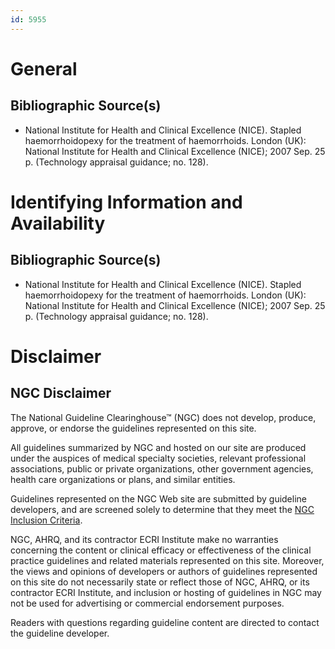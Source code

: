 ```yaml
---
id: 5955
---
```


# General

## Bibliographic Source(s)

- National Institute for Health and Clinical Excellence (NICE). Stapled haemorrhoidopexy for the treatment of haemorrhoids. London (UK): National Institute for Health and Clinical Excellence (NICE); 2007 Sep. 25 p. (Technology appraisal guidance; no. 128).

# Identifying Information and Availability

## Bibliographic Source(s)

- National Institute for Health and Clinical Excellence (NICE). Stapled haemorrhoidopexy for the treatment of haemorrhoids. London (UK): National Institute for Health and Clinical Excellence (NICE); 2007 Sep. 25 p. (Technology appraisal guidance; no. 128).

# Disclaimer

## NGC Disclaimer

The National Guideline Clearinghouse™ (NGC) does not develop, produce, approve, or endorse the guidelines represented on this site.

All guidelines summarized by NGC and hosted on our site are produced under the auspices of medical specialty societies, relevant professional associations, public or private organizations, other government agencies, health care organizations or plans, and similar entities.

Guidelines represented on the NGC Web site are submitted by guideline developers, and are screened solely to determine that they meet the [NGC Inclusion Criteria](/help-and-about/summaries/inclusion-criteria).

NGC, AHRQ, and its contractor ECRI Institute make no warranties concerning the content or clinical efficacy or effectiveness of the clinical practice guidelines and related materials represented on this site. Moreover, the views and opinions of developers or authors of guidelines represented on this site do not necessarily state or reflect those of NGC, AHRQ, or its contractor ECRI Institute, and inclusion or hosting of guidelines in NGC may not be used for advertising or commercial endorsement purposes.

Readers with questions regarding guideline content are directed to contact the guideline developer.

